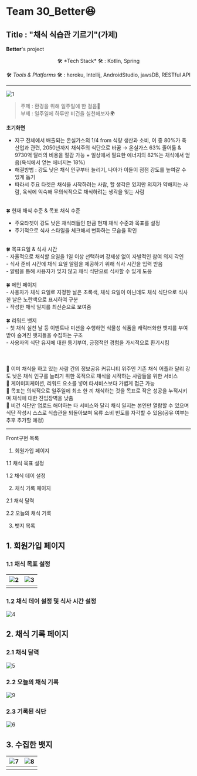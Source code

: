   

# Team 30_Better😆

  ## Title : "채식 식습관 기르기"(가제)

**Better**'s project

  

  

<center>🛠 *Tech Stack* 🛠 : Kotlin, Spring </br>

🛠 *Tools & Platforms* 🛠 : heroku, Intellij, AndroidStudio, jawsDB, RESTful API </center>

  

---
![1](https://user-images.githubusercontent.com/51512016/152601603-8c438614-f21e-46cf-911c-9131d7d19ce1.png)
  

> 주제 : 환경을 위해 일주일에 한 걸음👟 </br>
  부제 : 일주일에 하루만 비건을 실천해보자🌍


**초기화면**
- 지구 전체에서 배출되는 온실가스의 1/4 from 식량 생산과 소비, 이 중 80%가 축산업과 관련, 2050년까지 채식주의 식단으로 바꿈 →  온실가스 63% 줄어듦 & 9730억 달러의 비용을 절감 가능 + 일상에서 필요한 에너지의 82%는 채식에서 얻음(육식에서 얻는 에너지는 18%)
- 해결방법 : 강도 낮은 채식 인구부터 늘리기, 나아가 이들이 점점 강도를 높여갈 수 있게 돕기
- 따라서 주요 타겟은 채식을 시작하려는 사람, 할 생각은 있지만 의지가 약해지는 사람, 육식에 익숙해 무의식적으로 채식하려는 생각을 잊는 사람
</br></br>

🍀 현재 채식 수준 & 목표 채식 수준</br>
- 주요타겟이 강도 낮은 채식러들인 만큼 현재 채식 수준과 목표를 설정</br>
- 주기적으로 식사 스타일을 체크해서 변화하는 모습을 확인</br>
</br>
🍀 목표요일 & 식사 시간 </br>
- 자율적으로 채식할 요일을 1일 이상 선택하며 강제성 없이 자발적인 참여 의지 각인</br>
- 식사 준비 시간에 채식 요일 알림을 제공하기 위해 식사 시간을 입력 받음</br>
- 알림을 통해 사용자가 잊지 않고 채식 식단으로 식사할 수 있게 도움</br>
</br>
🍀 메인 페이지 </br>
- 사용자가 채식 요일로 지정한 날은 초록색, 채식 요일이 아닌데도 채식 식단으로 식사한 날은 노란색으로 표시하여 구분</br>
- 작성한 채식 일지를 최신순으로 보여줌</br>
</br>
🍀 리워드 뱃지 </br>
- 첫 채식 실천 날 등 이벤트나 미션을 수행하면 식물성 식품을 캐릭터화한 뱃지를 부여받아 숨겨진 뱃지들을 수집하는 구조</br>
- 사용자의 식단 유지에 대한 동기부여, 긍정적인 경험을 가시적으로 환기시킴</br>
</br></br></br>
🚀 이미 채식을 하고 있는 사람 간의 정보공유 커뮤니티 위주인 기존 채식 어플과 달리 강도 낮은 채식 인구를 늘리기 위한 목적으로 채식을 시작하는 사람들을 위한 서비스</br>
🚀 게이미피케이션, 리워드 요소를 넣어 타서비스보다 가볍게 접근 가능</br>
🚀 목표는 의식적으로 일주일에 최소 한 끼 채식하는 것을 목표로 작은 성공을 누적시키며 채식에 대한 진입장벽을 낮춤</br>
🚀 비건 식단만 업로드 해야하는 타 서비스와 달리 채식 일지는 본인만 열람할 수 있으며 식단 작성시 스스로 식습관을 되돌아보며 육류 소비 빈도를 자각할 수 있음(공유 여부는 추후 추가할 예정)
  

  

---

Front구현 목록

1. 회원가입 페이지 </br>

1.1 채식 목표 설정</br>

1.2 채식 데이 설정</br>

2. 채식 기록 페이지</br>

2.1 채식 달력</br>

2.2 오늘의 채식 기록</br>

3. 뱃지 목록</br>

  
  



## 1. 회원가입 페이지

  

### 1.1 채식 목표 설정



| ![2](https://user-images.githubusercontent.com/51512016/152601609-e0b884a1-35f7-4d90-a93f-6f2564e1b6dd.png) | ![3](https://user-images.githubusercontent.com/51512016/152601610-c693daa5-c337-454c-a7c0-bd96b6bce253.png) |
|--|--|
|  |  |



### 1.2 채식 데이 설정 및 식사 시간 설정  
![4](https://user-images.githubusercontent.com/51512016/152601614-f1ea23a6-c84c-4362-bce1-75c09004e091.png)
## 2. 채식 기록 페이지

### 2.1 채식 달력
![5](https://user-images.githubusercontent.com/51512016/152601615-934f2d66-4968-46dd-bfcf-7742cd793fe4.png)


  

### 2.2 오늘의 채식 기록


![9](https://user-images.githubusercontent.com/51512016/152602954-7d8698bd-a2f9-47da-bd99-a7f44de6c5e5.png)

  ### 2.3 기록된 식단
![6](https://user-images.githubusercontent.com/51512016/152601617-d5f95aca-0377-4f2c-8628-b9790c524fa2.png)

  

## 3. 수집한 뱃지



| ![7](https://user-images.githubusercontent.com/51512016/152601620-f25e001c-eb80-49aa-8f06-9b4278008a77.png) |  ![8](https://user-images.githubusercontent.com/51512016/152601623-24045059-cb79-47ab-98d9-7594424110a1.png)|
|--|--|
|  |  |

